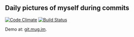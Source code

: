 ## Daily pictures of myself during commits

[![Code Climate](https://codeclimate.com/github/shostakovich/gitshots.png)](https://codeclimate.com/github/shostakovich/gitshots) [![Build
Status](https://travis-ci.org/shostakovich/gitshots.png?branch=add_rake_task)](https://travis-ci.org/shostakovich/gitshots)

Demo at: [git.mug.im](http://git.mug.im).


